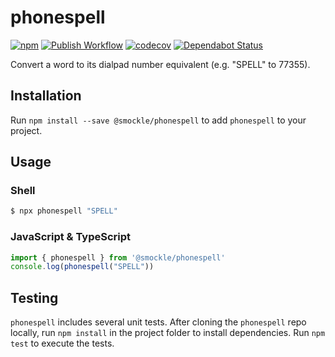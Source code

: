 # phonespell

[![npm](https://img.shields.io/npm/v/@smockle/phonespell.svg)](https://www.npmjs.com/package/@smockle/phonespell)
[![Publish Workflow](https://github.com/smockle/phonespell/workflows/Publish/badge.svg)](https://github.com/smockle/phonespell/actions)
[![codecov](https://codecov.io/gh/smockle/phonespell/branch/master/graph/badge.svg)](https://codecov.io/gh/smockle/phonespell)
[![Dependabot Status](https://api.dependabot.com/badges/status?host=github&repo=smockle/phonespell)](https://dependabot.com)

Convert a word to its dialpad number equivalent (e.g. "SPELL" to 77355).

## Installation

Run `npm install --save @smockle/phonespell` to add `phonespell` to your project.

## Usage

### Shell

```sh
$ npx phonespell "SPELL"
```

### JavaScript & TypeScript

```TypeScript
import { phonespell } from '@smockle/phonespell'
console.log(phonespell("SPELL"))
```

## Testing

`phonespell` includes several unit tests. After cloning the `phonespell` repo locally, run `npm install` in the project folder to install dependencies. Run `npm test` to execute the tests.